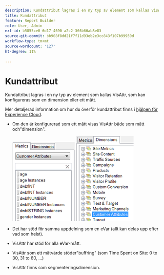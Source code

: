 ```yaml
---
description: Kundattribut lagras i en ny typ av element som kallas VisAttr, som kan konfigureras som en dimension eller ett mått.
title: Kundattribut
feature: Report Builder
role: User, Admin
exl-id: b5855ce0-6d17-4690-a2c2-366b66ab8e83
source-git-commit: bb908f8dd21f7f11d93eb2e3cc843f107b99950d
workflow-type: tm+mt
source-wordcount: '127'
ht-degree: 11%

---
```


# Kundattribut

Kundattribut lagras i en ny typ av element som kallas VisAttr, som kan konfigureras som en dimension eller ett mått.

Mer detaljerad information om hur du överför kundattribut finns i [hjälpen för Experience Cloud](https://experienceleague.adobe.com/docs/core-services/interface/customer-attributes/attributes.html).

* Om den är konfigurerad som ett mått visas VisAttr både som mått och&quot;dimension&quot;.

  ![Skärmbild som visar mått och dimensionskundattribut.](assets/ca_metrics.png) ![](assets/ca_dimension.png)

* Det har stöd för samma uppdelning som en eVar (allt kan delas upp efter vad som helst).
* VisAttr har stöd för alla eVar-mått.
* VisAttr som ett mätvärde stöder&quot;buffring&quot; (som Time Spent on Site: 0 to 30, 31 to 60, ...)
* VisAttr finns som segmenteringsdimension.
